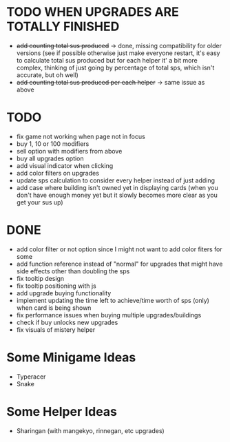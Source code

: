 # TODO WHEN UPGRADES ARE TOTALLY FINISHED
- ~~add counting total sus produced~~ -> done, missing compatibility for older versions (see if possible otherwise just make everyone restart, it's easy to calculate total sus produced but for each helper it' a bit more complex, thinking of just going by percentage of total sps, which isn't accurate, but oh well) 
- ~~add counting total sus produced per each helper~~ -> same issue as above

# TODO
- fix game not working when page not in focus
- buy 1, 10 or 100 modifiers
- sell option with modifiers from above
- buy all upgrades option
- add visual indicator when clicking
- add color filters on upgrades
- update sps calculation to consider every helper instead of just adding
- add case where building isn't owned yet in displaying cards (when you don't have enough money yet but it slowly becomes more clear as you get your sus up)

# DONE
- add color filter or not option since I might not want to add color fiters for some
- add function reference instead of "normal" for upgrades that might have side effects other than doubling the sps
- fix tooltip design
- fix tooltip positioning with js
- add upgrade buying functionality
- implement updating the time left to achieve/time worth of sps (only) when card is being shown
- fix performance issues when buying multiple upgrades/buildings
- check if buy unlocks new upgrades
- fix visuals of mistery helper

# Some Minigame Ideas
- Typeracer
- Snake

# Some Helper Ideas
- Sharingan (with mangekyo, rinnegan, etc upgrades) 
